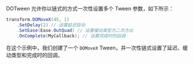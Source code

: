 DOTween 允许你以链式的方式一次性设置多个 Tween 参数，如下所示：
```csharp
transform.DOMoveX(45, 1)
    .SetDelay(2) // 设置延迟启动
    .SetEase(Ease.OutQuad) // 设置缓动类型为二次方出
    .OnComplete(MyCallback); // 设置完成时的回调
```

在这个示例中，我们创建了一个 `DOMoveX` Tween，并一次性链式设置了延迟、缓动类型和完成时的回调。